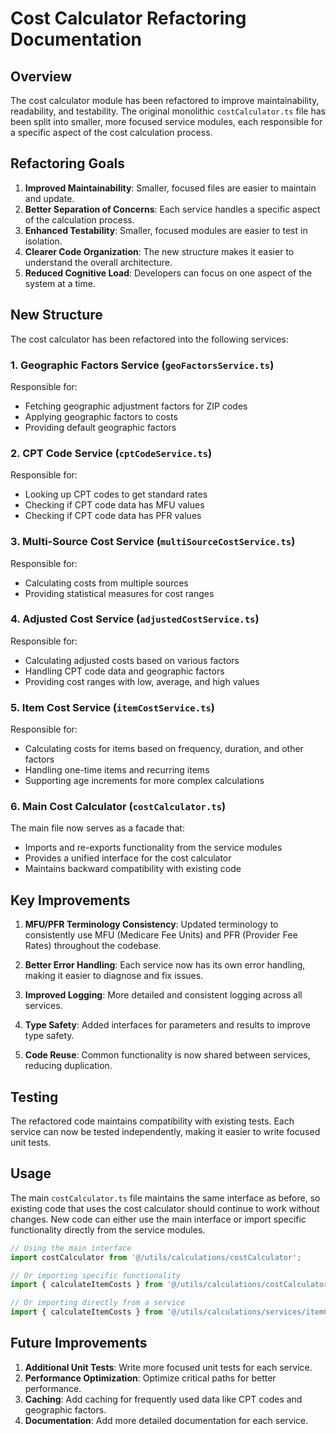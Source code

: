 # Cost Calculator Refactoring Documentation

## Overview

The cost calculator module has been refactored to improve maintainability, readability, and testability. The original monolithic `costCalculator.ts` file has been split into smaller, more focused service modules, each responsible for a specific aspect of the cost calculation process.

## Refactoring Goals

1. **Improved Maintainability**: Smaller, focused files are easier to maintain and update.
2. **Better Separation of Concerns**: Each service handles a specific aspect of the calculation process.
3. **Enhanced Testability**: Smaller, focused modules are easier to test in isolation.
4. **Clearer Code Organization**: The new structure makes it easier to understand the overall architecture.
5. **Reduced Cognitive Load**: Developers can focus on one aspect of the system at a time.

## New Structure

The cost calculator has been refactored into the following services:

### 1. Geographic Factors Service (`geoFactorsService.ts`)

Responsible for:
- Fetching geographic adjustment factors for ZIP codes
- Applying geographic factors to costs
- Providing default geographic factors

### 2. CPT Code Service (`cptCodeService.ts`)

Responsible for:
- Looking up CPT codes to get standard rates
- Checking if CPT code data has MFU values
- Checking if CPT code data has PFR values

### 3. Multi-Source Cost Service (`multiSourceCostService.ts`)

Responsible for:
- Calculating costs from multiple sources
- Providing statistical measures for cost ranges

### 4. Adjusted Cost Service (`adjustedCostService.ts`)

Responsible for:
- Calculating adjusted costs based on various factors
- Handling CPT code data and geographic factors
- Providing cost ranges with low, average, and high values

### 5. Item Cost Service (`itemCostService.ts`)

Responsible for:
- Calculating costs for items based on frequency, duration, and other factors
- Handling one-time items and recurring items
- Supporting age increments for more complex calculations

### 6. Main Cost Calculator (`costCalculator.ts`)

The main file now serves as a facade that:
- Imports and re-exports functionality from the service modules
- Provides a unified interface for the cost calculator
- Maintains backward compatibility with existing code

## Key Improvements

1. **MFU/PFR Terminology Consistency**: Updated terminology to consistently use MFU (Medicare Fee Units) and PFR (Provider Fee Rates) throughout the codebase.

2. **Better Error Handling**: Each service now has its own error handling, making it easier to diagnose and fix issues.

3. **Improved Logging**: More detailed and consistent logging across all services.

4. **Type Safety**: Added interfaces for parameters and results to improve type safety.

5. **Code Reuse**: Common functionality is now shared between services, reducing duplication.

## Testing

The refactored code maintains compatibility with existing tests. Each service can now be tested independently, making it easier to write focused unit tests.

## Usage

The main `costCalculator.ts` file maintains the same interface as before, so existing code that uses the cost calculator should continue to work without changes. New code can either use the main interface or import specific functionality directly from the service modules.

```typescript
// Using the main interface
import costCalculator from '@/utils/calculations/costCalculator';

// Or importing specific functionality
import { calculateItemCosts } from '@/utils/calculations/costCalculator';

// Or importing directly from a service
import { calculateItemCosts } from '@/utils/calculations/services/itemCostService';
```

## Future Improvements

1. **Additional Unit Tests**: Write more focused unit tests for each service.
2. **Performance Optimization**: Optimize critical paths for better performance.
3. **Caching**: Add caching for frequently used data like CPT codes and geographic factors.
4. **Documentation**: Add more detailed documentation for each service.
